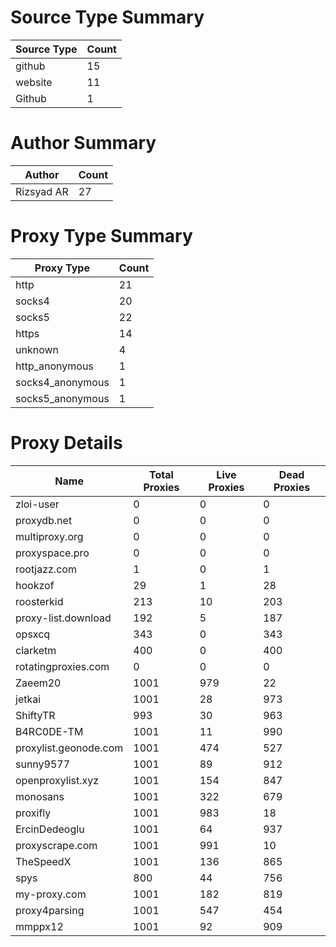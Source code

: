 # Source Type Summary

| Source Type | Count |
|-------------|-------|
| github | 15 |
| website | 11 |
| Github | 1 |


# Author Summary

| Author | Count |
|--------|-------|
| Rizsyad AR | 27 |


# Proxy Type Summary

| Proxy Type | Count |
|------------|-------|
| http | 21 |
| socks4 | 20 |
| socks5 | 22 |
| https | 14 |
| unknown | 4 |
| http_anonymous | 1 |
| socks4_anonymous | 1 |
| socks5_anonymous | 1 |


# Proxy Details

| Name | Total Proxies | Live Proxies | Dead Proxies |
|------|---------------|--------------|---------------|
| zloi-user | 0 | 0 | 0 |
| proxydb.net | 0 | 0 | 0 |
| multiproxy.org | 0 | 0 | 0 |
| proxyspace.pro | 0 | 0 | 0 |
| rootjazz.com | 1 | 0 | 1 |
| hookzof | 29 | 1 | 28 |
| roosterkid | 213 | 10 | 203 |
| proxy-list.download | 192 | 5 | 187 |
| opsxcq | 343 | 0 | 343 |
| clarketm | 400 | 0 | 400 |
| rotatingproxies.com | 0 | 0 | 0 |
| Zaeem20 | 1001 | 979 | 22 |
| jetkai | 1001 | 28 | 973 |
| ShiftyTR | 993 | 30 | 963 |
| B4RC0DE-TM | 1001 | 11 | 990 |
| proxylist.geonode.com | 1001 | 474 | 527 |
| sunny9577 | 1001 | 89 | 912 |
| openproxylist.xyz | 1001 | 154 | 847 |
| monosans | 1001 | 322 | 679 |
| proxifly | 1001 | 983 | 18 |
| ErcinDedeoglu | 1001 | 64 | 937 |
| proxyscrape.com | 1001 | 991 | 10 |
| TheSpeedX | 1001 | 136 | 865 |
| spys | 800 | 44 | 756 |
| my-proxy.com | 1001 | 182 | 819 |
| proxy4parsing | 1001 | 547 | 454 |
| mmppx12 | 1001 | 92 | 909 |
